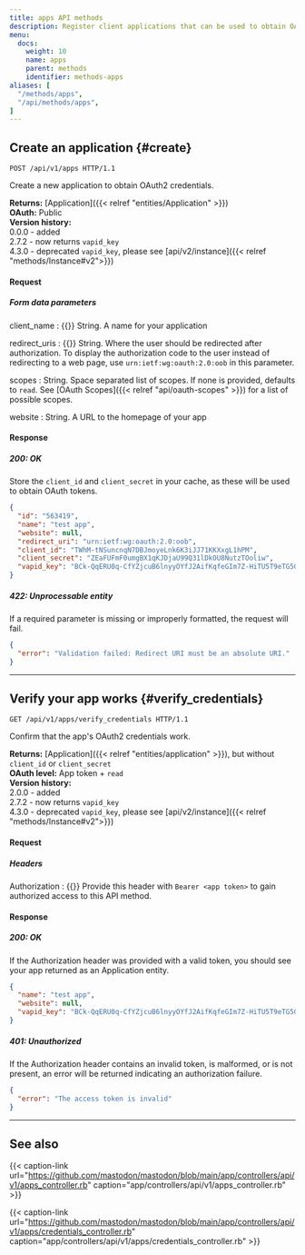 ```yaml
---
title: apps API methods
description: Register client applications that can be used to obtain OAuth tokens.
menu:
  docs:
    weight: 10
    name: apps
    parent: methods
    identifier: methods-apps
aliases: [
  "/methods/apps",
  "/api/methods/apps",
]
---
```


<style>
#TableOfContents ul ul ul {display: none}
</style>

## Create an application {#create}

```http
POST /api/v1/apps HTTP/1.1
```

Create a new application to obtain OAuth2 credentials.

**Returns:** [Application]({{< relref "entities/Application" >}})\
**OAuth:** Public\
**Version history:**\
0.0.0 - added\
2.7.2 - now returns `vapid_key`\
4.3.0 - deprecated `vapid_key`, please see [api/v2/instance]({{< relref "methods/Instance#v2">}})

#### Request

##### Form data parameters

client_name
: {{<required>}} String. A name for your application

redirect_uris
: {{<required>}} String. Where the user should be redirected after authorization. To display the authorization code to the user instead of redirecting to a web page, use `urn:ietf:wg:oauth:2.0:oob` in this parameter.

scopes
: String. Space separated list of scopes. If none is provided, defaults to `read`. See [OAuth Scopes]({{< relref "api/oauth-scopes" >}}) for a list of possible scopes.

website
: String. A URL to the homepage of your app

#### Response

##### 200: OK

Store the `client_id` and `client_secret` in your cache, as these will be used to obtain OAuth tokens.

```json
{
  "id": "563419",
  "name": "test app",
  "website": null,
  "redirect_uri": "urn:ietf:wg:oauth:2.0:oob",
  "client_id": "TWhM-tNSuncnqN7DBJmoyeLnk6K3iJJ71KKXxgL1hPM",
  "client_secret": "ZEaFUFmF0umgBX1qKJDjaU99Q31lDkOU8NutzTOoliw",
  "vapid_key": "BCk-QqERU0q-CfYZjcuB6lnyyOYfJ2AifKqfeGIm7Z-HiTU5T9eTG5GxVA0_OH5mMlI4UkkDTpaZwozy0TzdZ2M="
}
```

##### 422: Unprocessable entity

If a required parameter is missing or improperly formatted, the request will fail.

```json
{
  "error": "Validation failed: Redirect URI must be an absolute URI."
}
```

---

## Verify your app works {#verify_credentials}

```http
GET /api/v1/apps/verify_credentials HTTP/1.1
```

Confirm that the app's OAuth2 credentials work.

**Returns:** [Application]({{< relref "entities/application" >}}), but without `client_id` or `client_secret`\
**OAuth level:** App token + `read`\
**Version history:**\
2.0.0 - added\
2.7.2 - now returns `vapid_key`\
4.3.0 - deprecated `vapid_key`, please see [api/v2/instance]({{< relref "methods/Instance#v2">}})

#### Request

##### Headers

Authorization
: {{<required>}} Provide this header with `Bearer <app token>` to gain authorized access to this API method.

#### Response

##### 200: OK

If the Authorization header was provided with a valid token, you should see your app returned as an Application entity.

```json
{
  "name": "test app",
  "website": null,
  "vapid_key": "BCk-QqERU0q-CfYZjcuB6lnyyOYfJ2AifKqfeGIm7Z-HiTU5T9eTG5GxVA0_OH5mMlI4UkkDTpaZwozy0TzdZ2M="
}
```

##### 401: Unauthorized

If the Authorization header contains an invalid token, is malformed, or is not present, an error will be returned indicating an authorization failure.

```json
{
  "error": "The access token is invalid"
}
```

---

## See also

{{< caption-link url="https://github.com/mastodon/mastodon/blob/main/app/controllers/api/v1/apps_controller.rb" caption="app/controllers/api/v1/apps_controller.rb" >}}

{{< caption-link url="https://github.com/mastodon/mastodon/blob/main/app/controllers/api/v1/apps/credentials_controller.rb" caption="app/controllers/api/v1/apps/credentials_controller.rb" >}}
